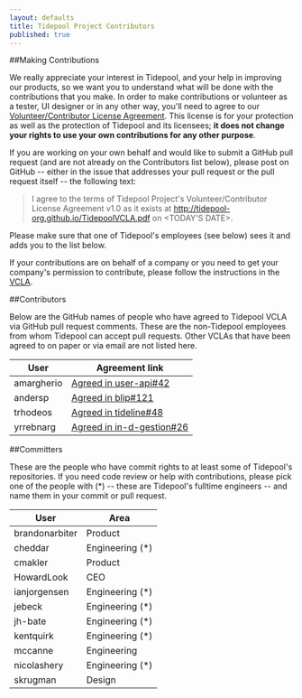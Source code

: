 ```yaml
---
layout: defaults
title: Tidepool Project Contributors
published: true
---
```


##Making Contributions

We really appreciate your interest in Tidepool, and your help in improving our products, so we want you to understand what will be done with the contributions that you make. In order to make contributions or volunteer as a tester, UI designer or in any other way, you'll need to agree to our [Volunteer/Contributor License Agreement](/files/tidepool-vcla.pdf). This license is for your protection as well as the protection of Tidepool and its licensees; **it does not change your rights to use your own contributions for any other purpose**.

If you are working on your own behalf and would like to submit a GitHub pull request (and are not already on the Contributors list below), please post on GitHub -- either in the issue that addresses your pull request or the pull request itself -- the following text:

> I agree to the terms of Tidepool Project's Volunteer/Contributor License Agreement v1.0
> as it exists at http://tidepool-org.github.io/TidepoolVCLA.pdf on <TODAY'S DATE>.

Please make sure that one of Tidepool's employees (see below) sees it and adds you to the list below.

If your contributions are on behalf of a company or you need to get your company's permission to contribute, please follow the instructions in the [VCLA](/files/tidepool-vcla.pdf).

##Contributors

Below are the GitHub names of people who have agreed to Tidepool VCLA via GitHub pull request comments. These are the non-Tidepool employees from whom Tidepool can accept pull requests. Other VCLAs that have been agreed to on paper or via email are not listed here.

 User | Agreement link
 ---- | --------------
amargherio | [Agreed in user-api#42](https://github.com/tidepool-org/user-api/pull/42)
andersp | [Agreed in blip#121](https://github.com/tidepool-org/blip/pull/121)
trhodeos | [Agreed in tideline#48](https://github.com/tidepool-org/tideline/pull/48)
yrrebnarg | [Agreed in in-d-gestion#26](https://github.com/tidepool-org/in-d-gestion/issues/26)

##Committers

These are the people who have commit rights to at least some of Tidepool's repositories. If you need code review or help with contributions, please pick one of the people with (*) -- these are Tidepool's fulltime engineers -- and name them in your commit or pull request.

User | Area
---- | ----
brandonarbiter | Product
cheddar | Engineering (*)
cmakler | Product
HowardLook | CEO
ianjorgensen | Engineering (*)
jebeck | Engineering (*)
jh-bate | Engineering (*)
kentquirk | Engineering (*)
mccanne | Engineering
nicolashery | Engineering (*)
skrugman | Design
